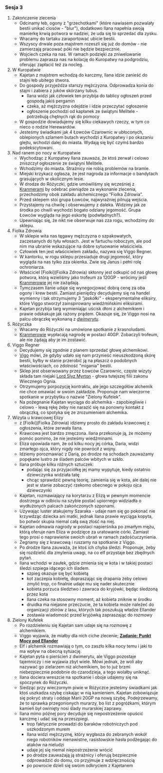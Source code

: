 ### Sesja 3
1. Zakończenie zlecenia
    - Odcinamy łeb, ogony z "grzechotkami" (które nawiasem pozwalały bestii unikać ciosów - "blur"), dodatkowo Ilana napełnia swoją manierkę krwią potwora w nadziei, że uda się to sprzedać dla zysku.
    - Wracamy do tartaku zaraportować ubicie bestii.
    - Wszyscy drwale poza majstrem rozeszli się już do domów - nie zamierzają pracować póki nie będzie bezpiecznie.
    - Wojciech czeka na nas. W ramach podzięki za zniwelowanie problemu zaprasza nas na kolację do Kuropatwy na podgrodziu, oferując zapłacić też za nocleg.
2. W Kuropatwie
    - Kajetan z majstrem wchodzą do karczmy, Ilana idzie zanieść do stajni łeb ubitego stwora.
    - Do gospody przyjeżdża starszy mężczyzna. Odprowadza konia do stajni i zabiera z juków skórzany tubus.
        - Ilana widzi jak człowiek ten przybija do tablicy ogłoszeń przed gospodą jakiś pergamin
        - czeka, aż mężczyzna odejdzie i idzie przeczytać ogłoszenie
        - ogłoszenie pochodzi od kapłanek ze świątyni Melitele - potrzebują chętnych rąk do pomocy
    - W gospodzie dowiadujemy się kilku ciekawych rzeczy, w tym co nieco o rodzie Herewardów.
    - Jesteśmy świadkami jak 4 Łowców Czarownic w ubłoconych, oblepionych szlamem butach wychodzi z Kuropatwy i po okazaniu glejtu, wchodzi dalej do miasta. Wydają się być czymś bardzo podekscytowani. 
3. Nad ranem po nocy w Kuropatwie
    - Wychodząc z Kuropatwy Ilana zauważa, że ktoś zerwał i celowo zniszczył ogłoszenie ze świątyni Melitele.
    - Wchodzimy do miasta. Strażnicy nie robią problemów na bramie.
    - Miejski krzykacz ogłasza, że jest nagroda za informacje o bandytach grasujących w okolicznym lesie.
    - W drodze do Różyczki, gdzie umówiliśmy się wcześniej z [Kranmerami](Otto) by odebrać pieniądze za wykonanie zlecenia, przechodzimy obok zakładu alchemicznego “Fiolka Zdrowia”.
    - Przed sklepem stoi grupa Łowców, najwyraźniej pilnują wejścia.
    - Przystajemy na chwilę i obserwujemy z daleka. Widzimy jak ze środka po chwili wychodzi bogato odziany jegomość. Grupa Łowców wygląda na jego eskortę (podwładnych?).
    - Upewniając się, że nikt nie obserwuje nas zza rogu, wchodzimy do sklepu.
4. Fiolka Zdrowia
    - W sklepie wita nas tęgawy mężczyzna o szpakowatych, zaczesanych do tyłu włosach. Jest w fartuchu roboczym, ale pod nim ma ubranie wskazujące na dobre sytuowanie właściciela.
    - Człowiek ten jest właścicielem zakładu, nazywa się Viggo Regner. 
    - W kantorku, w rogu sklepu przesiaduje drugi jegomość, który wygląda na nas tylko zza okienka. Zwie się Janus i pełni rolę ochroniarza.
    - Właściciel [Fiolki](Fiolka Zdrowia) skłonny jest odkupić od nas głowę potwora, którą wzieliśmy jako trofeum za 120GP - wrócimy jeśli [Kranmerowie](Otto) jej nie zażądają.
    - Tymczasem Ilanie udaje się wynegocjować dobrą cenę za oba ogony i krew bestii. Zamiast pieniędzy decydujemy się na handel wymienny i tak otrzymujemy 3 *"jaskółki"* - eksperymentalne eliksiry, które Viggo stworzył zainspirowany wiedźmińskimi eliksirami.
    - Kajetan przybija targ wymieniając uścisk dłoni z alchemikiem i prawie odskakuje jak rażony prądem. Okazuje się, że Viggo nosi na palcu obrączkę wykonaną z [*dwimerytu*](dwimeryt).
5. Różyczka
    - Wracamy do Różyczki na umówione spotkanie z krasnoludami.
    - [Kranmerowie](Otto) wypłacają nagrodę w postaci 40GP. Zobaczyli trofeum, ale nie żądają aby je im zostawić.
6. Viggo Regner
    - Decydujemy się zgodnie z planem sprzedać głowę alchemikowi. 
    - [Vigo](Viggo) mówi, że gdyby udało się nam przynieść nieuszkodzoną skórę bestii, byłby w stanie przerobić ją na płaszcz o podobnych właściwościach, co zdolność "migania" bestii.
    - Sklep jest obserwowany przez Łowców Czarownic, częste wizyty składa tam niejaki [Lord Slyz Myrton](Myrton) - głowa tutejszej filii zakonu Wiecznego Ognia.
    - Otrzymujemy porpozycję kontraktu, ale jego szczegółów alchemik nie chce omawiać w swoim zakładzie. Proponuje nam wieczorne spotkanie w przybytku o nazwie "Zielony Kufelek".
    - Na pożegnanie Kajetan wyciąga do alchemika - zapobiegliwie i celowo - lewą rękę żeby nie narazić się na ponowny kontakt z obrączką, co spotyka się ze zrozumieniem alchemika.
7. Wizyta u krawcowej Elizy
    - z [Fiolki](Fiolka Zdrowia) idziemy prosto do zakładu krawcowej z ogłoszenia, które zerwała Ilana.
    - Krawcowa jest bardzo zmęczona. Ilana przekonuje ją, że możemy pomóc pomimo, że nie jesteśmy wiedźminami.
    - Eliza opowiada nam, że od kilku nocy jej córka, Daria, widzi zmarłego ojca, który nigdy nie powrócił z wojny.
    - Idziemy porozmawiać z Darią, po drodze na schodach zauważamy popękane lustro ze śladem palców wbitych w szkło.
    - Ilana próbuje kilku różnych sztuczek:
        - podając się za przyjaciółkę jej mamy wypytuje, kiedy ostatnio dziewczynka widziała tatę
        - chcąc sprawdzić pewną teorię, zamienia się w kota, ale dalej nie jest w stanie zobaczyć rzekomo obecnego w pokoju ojca dziewczynki
    - Kajetan, rozmawiający na korytarzu z Elizą w pewnym momencie dostrzega w odbiciu na szybie postać upiornego widziadła o wydłużonych palcach zakończonych szponami. 
    - Używając luster atakujemy Szaraka - udaje nam się go pokonać nie krzywdząc dziecka ani matki, jednak Ilana prawie wyciąga kopyta, bo potwór skupia niemal całą swą złość na niej.
    - Kajetan odmawia nagrody w postaci napierśnika po zmarłym mężu, którą oferuje nam Eliza w podzięce za uratowanie córki. Zamiast tego prosi o naprawienie swoich ubrań w ramach zadośćuczynienia.
    - Żegnamy się z krawcową i ruszamy na spotkanie z Viggo.
    - Po drodze Ilana zauważa, że ktoś ich chyba śledzi. Proponuje, żeby się rozdzielić dla zmylenia uwagi, na co elf przystaje bez zbędnych pytań.
    - Ilana wchodzi w zaułek, gdzie zmienia się w kota i w takiej postaci śledzi szpiega idącego ich śladem.
        - szpieg okazuje się być kobietą
        - kot zaczepia kobietę, dopraszając się drapania żeby celowo zmylić trop, co finalnie udaje mu się nader skutecznie
        - kobieta porzuca śledztwo i zawraca do kryjówki, będąc śledzoną przez kota
        - Ilana czeka na stosowny moment, aż kobieta zniknie w środku
        - druidka ma niejasne przeczucie, że ta kobieta może należeć do organizacji zbirów z lasu, których tak poszukują władze Ellander
        - zostawia wiadomość przed kryjówką zapraszając do rozmowy
8. Zielony Kufelek
    - Po rozdzieleniu się Kajetan sam udaje się na rozmowę z alchemikiem.
    - Viggo wyjawia, że miałby dla nich ciche zlecenie; **[Zadanie: Punkt Mocy pod Ellander](#z_q2)**
    - Elf i alchemik rozmawiają o tym, co zaszło kilka nocy temu i jaki to ma wpływ na obecną sytuację.
    - Kajetan pyta o pierścień z dwimerytu, ale Viggo pozostaje tajemniczy i nie wyjawia zbyt wiele. Mówi jednak, że woli aby nazywać go zielarzem niż alchemikiem, bo to już brzmi niebezpiecznie podobnie do czarodzieja, a tego wolałby uniknąć.
    - Ilana dociera wreszcie na spotkanie i oboje udajemy się na spoczynek do Różyczki.
    - Siedząc przy wieczornym piwie w Różyczce jesteśmy świadkami jak ktoś uszkadza szybę ciskając w nią kamieniem. Kajetan zobowiązuje się pokryć straty i oddaje Marii 20GP na nową szybę. Podejrzewamy, że to sprawka przegonionych murarzy, bo list z pogróżkami, którym kamień był owinięty nosi ślady murarskiej zaprawy.
    - Ilana mimo późnej pory decyduje się niepostrzeżenie opuścić karczmę i udać się na przeszpiegi.
        - trop faktycznie prowadzi do baraków robotniczych pod uszkodzonym murem 
        - Ilana widzi mężczyznę, który wygłasza do zebranych wokół niego robotników nienawistne, rasistowskie hasła podżegając do ataków na nieludzi
        - udaje jej się niemal niepostrzeżenie wrócić
        - po drodze zauważają ją strażnicy i oferują bezpiecznie odprowadzić do domu, co przyjmuje z wdzięcznością
        - po powrocie dzieli się swoim odkryciem z Kajetanem